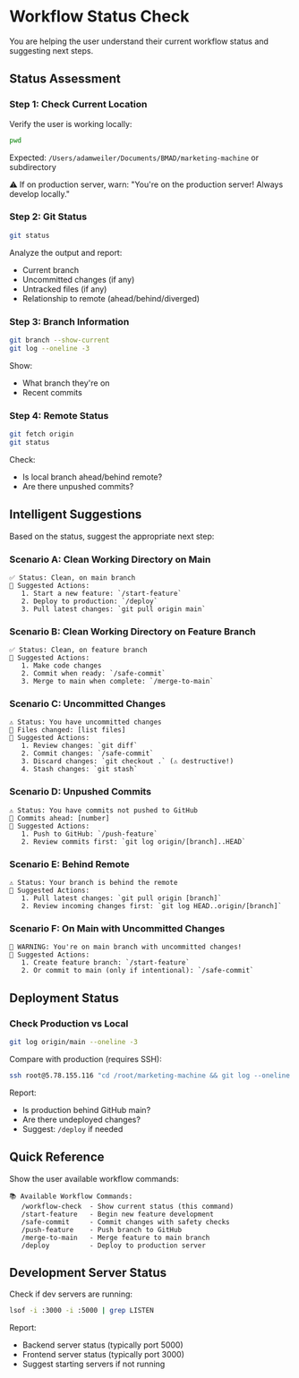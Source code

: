 # Workflow Status Check

You are helping the user understand their current workflow status and suggesting next steps.

## Status Assessment

### Step 1: Check Current Location
Verify the user is working locally:
```bash
pwd
```
Expected: `/Users/adamweiler/Documents/BMAD/marketing-machine` or subdirectory

⚠️ If on production server, warn: "You're on the production server! Always develop locally."

### Step 2: Git Status
```bash
git status
```

Analyze the output and report:
- Current branch
- Uncommitted changes (if any)
- Untracked files (if any)
- Relationship to remote (ahead/behind/diverged)

### Step 3: Branch Information
```bash
git branch --show-current
git log --oneline -3
```

Show:
- What branch they're on
- Recent commits

### Step 4: Remote Status
```bash
git fetch origin
git status
```

Check:
- Is local branch ahead/behind remote?
- Are there unpushed commits?

## Intelligent Suggestions

Based on the status, suggest the appropriate next step:

### Scenario A: Clean Working Directory on Main
```
✅ Status: Clean, on main branch
📍 Suggested Actions:
   1. Start a new feature: `/start-feature`
   2. Deploy to production: `/deploy`
   3. Pull latest changes: `git pull origin main`
```

### Scenario B: Clean Working Directory on Feature Branch
```
✅ Status: Clean, on feature branch
📍 Suggested Actions:
   1. Make code changes
   2. Commit when ready: `/safe-commit`
   3. Merge to main when complete: `/merge-to-main`
```

### Scenario C: Uncommitted Changes
```
⚠️ Status: You have uncommitted changes
📍 Files changed: [list files]
📍 Suggested Actions:
   1. Review changes: `git diff`
   2. Commit changes: `/safe-commit`
   3. Discard changes: `git checkout .` (⚠️ destructive!)
   4. Stash changes: `git stash`
```

### Scenario D: Unpushed Commits
```
⚠️ Status: You have commits not pushed to GitHub
📍 Commits ahead: [number]
📍 Suggested Actions:
   1. Push to GitHub: `/push-feature`
   2. Review commits first: `git log origin/[branch]..HEAD`
```

### Scenario E: Behind Remote
```
⚠️ Status: Your branch is behind the remote
📍 Suggested Actions:
   1. Pull latest changes: `git pull origin [branch]`
   2. Review incoming changes first: `git log HEAD..origin/[branch]`
```

### Scenario F: On Main with Uncommitted Changes
```
🚨 WARNING: You're on main branch with uncommitted changes!
📍 Suggested Actions:
   1. Create feature branch: `/start-feature`
   2. Or commit to main (only if intentional): `/safe-commit`
```

## Deployment Status

### Check Production vs Local
```bash
git log origin/main --oneline -3
```

Compare with production (requires SSH):
```bash
ssh root@5.78.155.116 "cd /root/marketing-machine && git log --oneline -3"
```

Report:
- Is production behind GitHub main?
- Are there undeployed changes?
- Suggest: `/deploy` if needed

## Quick Reference

Show the user available workflow commands:
```
📚 Available Workflow Commands:
   /workflow-check  - Show current status (this command)
   /start-feature   - Begin new feature development
   /safe-commit     - Commit changes with safety checks
   /push-feature    - Push branch to GitHub
   /merge-to-main   - Merge feature to main branch
   /deploy          - Deploy to production server
```

## Development Server Status

Check if dev servers are running:
```bash
lsof -i :3000 -i :5000 | grep LISTEN
```

Report:
- Backend server status (typically port 5000)
- Frontend server status (typically port 3000)
- Suggest starting servers if not running
